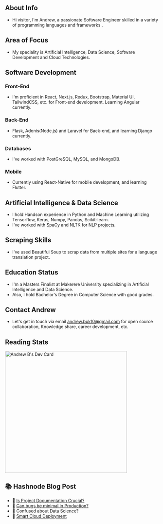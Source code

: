## About Info
- Hi visitor, I'm Andrew, a passionate Software Engineer skilled in a variety of programming languages and frameworks .

## Area of Focus
- My speciality is Artificial Intelligence, Data Science, Software Development and Cloud Technologies.

## Software Development

### Front-End
- I'm proficient in React, Next.js, Redux, Bootstrap, Material UI, TailwindCSS, etc. for Front-end development. Learning Angular currently.

### Back-End
- Flask, Adonis(Node.js) and Laravel for Back-end, and learning Django currently.

### Databases
- I've worked with PostGreSQL,  MySQL, and MongoDB.

### Mobile
- Currently using React-Native for mobile development, and learning Flutter.

## Artificial Intelligence & Data Science
-  I hold Handson experience in Python and Machine Learning utilizing Tensorflow, Keras, Numpy, Pandas, Scikit-learn.
- I've worked with SpaCy and NLTK for NLP projects.

## Scraping Skills
- I've used Beautiful Soup to scrap data from multiple sites for a language translation project.

## Education Status 
- I'm a Masters Finalist at Makerere University specializing in Artificial Intelligence and Data Science.
- Also, I hold Bachelor's Degree in Computer Science with good grades.

## Contact Andrew
- Let's get in touch via email andrew.buk10@gmail.com for open source collaboration, Knowledge share, career development, etc.

## Reading Stats
<a href="https://app.daily.dev/andrewbuk"><img src="https://api.daily.dev/devcards/8d94f37f368d41dea68ddba7a00d7d5c.png?r=g0q" width="400" alt="Andrew B's Dev Card"/></a>

## :books: Hashnode Blog Post
<!-- HASHNODE:START -->
 - 💫 [Is Project Documentation Crucial?](https://andrewnotes.hashnode.dev/is-project-documentation-relevant)
 - 🌮 [Can bugs be minimal in Production?](https://andrewnotes.hashnode.dev/can-bugs-be-minimal-in-production)
 - 💫 [Confused about Data Science?](https://andrewnotes.hashnode.dev/confused-about-data-science)
 - 🚀 [Smart Cloud Deployment](https://andrewnotes.hashnode.dev/smart-cloud-deployment)<!-- HASHNODE:END -->


<!---
Andrkenya/Andrkenya is a ✨ special ✨ repository because its `README.md` (this file) appears on your GitHub profile.
You can click the Preview link to take a look at your changes.
--->
